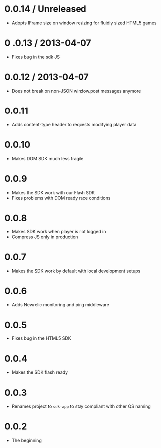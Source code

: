 # 0.0.14 / Unreleased

* Adopts IFrame size on window resizing for fluidly sized HTML5 games

# 0 .0.13 / 2013-04-07

* Fixes bug in the sdk JS

# 0.0.12 / 2013-04-07

* Does not break on non-JSON window.post messages anymore

# 0.0.11

* Adds content-type header to requests modifying player data

# 0.0.10

* Makes DOM SDK much less fragile

# 0.0.9

* Makes the SDK work with our Flash SDK
* Fixes problems with DOM ready race conditions

# 0.0.8

* Makes SDK work when player is not logged in
* Compress JS only in production

# 0.0.7

* Makes the SDK work by default with local development setups

# 0.0.6

* Adds Newrelic monitoring and ping middleware

# 0.0.5

* Fixes bug in the HTML5 SDK

# 0.0.4

* Makes the SDK flash ready

# 0.0.3

* Renames project to ``sdk-app`` to stay compliant with other QS naming

# 0.0.2

* The beginning